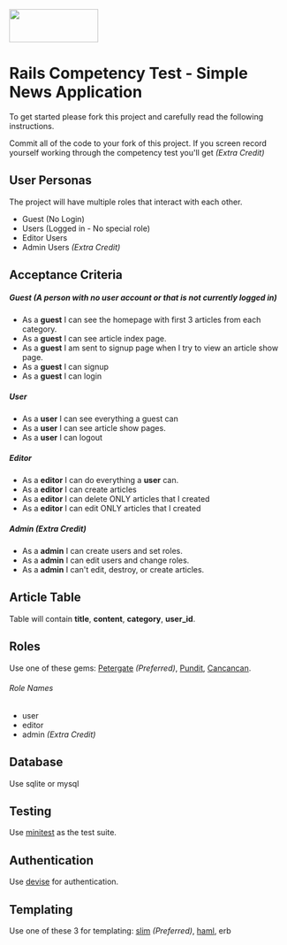 <img src="https://cdn.shopify.com/s/files/1/0163/4078/t/74/assets/logo.png?3926" width="161" height="60"/>

# Rails Competency Test - Simple News Application

To get started please fork this project and carefully read the following instructions.

Commit all of the code to your fork of this project. If you screen record yourself working through the competency test you'll get *(Extra Credit)*

## User Personas
The project will have multiple roles that interact with each other.
* Guest (No Login)
* Users (Logged in - No special role)
* Editor Users
* Admin Users *(Extra Credit)*

## Acceptance Criteria
##### Guest (A person with no user account or that is not currently logged in)
* As a **guest** I can see the homepage with first 3 articles from each category.
* As a **guest** I can see article index page.
* As a **guest** I am sent to signup page when I try to view an article show page.
* As a **guest** I can signup
* As a **guest** I can login

##### User
* As a **user** I can see everything a guest can
* As a **user** I can see article show pages. 
* As a **user** I can logout

##### Editor
* As a **editor** I can do everything a **user** can.
* As a **editor** I can create articles
* As a **editor** I can delete ONLY articles that I created
* As a **editor** I can edit ONLY articles that I created

##### Admin *(Extra Credit)*
* As a **admin** I can create users and set roles.
* As a **admin** I can edit users and change roles.
* As a **admin** I can't edit, destroy, or create articles.

## Article Table
Table will contain **title**, **content**, **category**, **user_id**.

## Roles
Use one of these gems: [Petergate](https://github.com/elorest/petergate) *(Preferred)*, [Pundit](https://github.com/varvet/pundit), [Cancancan](https://github.com/CanCanCommunity/cancancan).
###### Role Names
* user
* editor
* admin *(Extra Credit)*

## Database
Use sqlite or mysql

## Testing
Use [minitest](https://github.com/blowmage/minitest-rails) as the test suite. 

## Authentication
Use [devise](https://github.com/plataformatec/devise) for authentication.

## Templating
Use one of these 3 for templating: [slim](https://github.com/slim-template/slim) *(Preferred)*, [haml](https://github.com/haml/haml), erb
